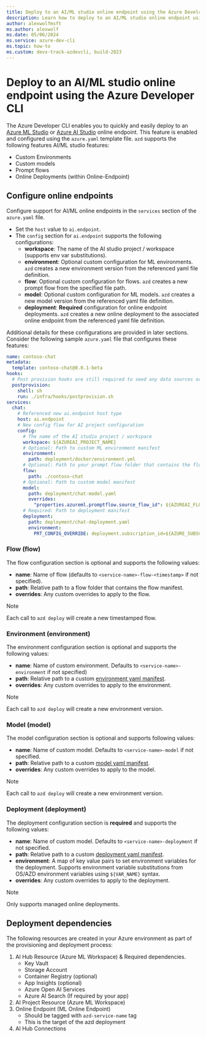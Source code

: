 ```yaml
---
title: Deploy to an AI/ML studio online endpoint using the Azure Developer CLI
description: Learn how to deploy to an AI/ML studio online endpoint using the Azure Developer CLI
author: alexwolfmsft
ms.author: alexwolf
ms.date: 05/06/2024
ms.service: azure-dev-cli
ms.topic: how-to
ms.custom: devx-track-azdevcli, build-2023
---
```


# Deploy to an AI/ML studio online endpoint using the Azure Developer CLI

The Azure Developer CLI enables you to quickly and easily deploy to an [Azure ML Studio](https://ml.azure.com) or [Azure AI Studio](https://ai.azure.com) online endpoint. This feature is enabled and configured using the `azure.yaml` template file. `azd` supports the following features AI/ML studio features:

* Custom Environments
* Custom models
* Prompt flows
* Online Deployments (within Online-Endpoint)

## Configure online endpoints

Configure support for AI/ML online endpoints in the `services` section of the `azure.yaml` file.

- Set the `host` value to `ai.endpoint`.
- The `config` section for `ai.endpoint` supports the following configurations:
  - **workspace**: The name of the AI studio project / workspace (supports env var substitutions).
  - **environment**: Optional custom configuration for ML environments. `azd` creates a new  environment version from the referenced yaml file definition.
  - **flow**: Optional custom configuration for flows. `azd` creates a new prompt flow from the specified file path.
  - **model**: Optional custom configuration for ML models. `azd` creates a new model version from the referenced yaml file definition.
  - **deployment**: **Required** configuration for online endpoint deployments. `azd` creates a new online deployment to the associated online endpoint from the referenced yaml file definition.

Additional details for these configurations are provided in later sections. Consider the following sample `azure.yaml` file that configures these features:

```yaml
name: contoso-chat
metadata:
  template: contoso-chat@0.0.1-beta
hooks:
  # Post provision hooks are still required to seed any data sources or create required search indexes
  postprovision:
    shell: sh
    run: ./infra/hooks/postprovision.sh
services:
  chat:
    # Referenced new ai.endpoint host type
    host: ai.endpoint
    # New config flow for AI project configuration
    config:
      # The name of the AI studio project / workspace
      workspace: ${AZUREAI_PROJECT_NAME}
      # Optional: Path to custom ML environment manifest
      environment:
        path: deployment/docker/environment.yml
      # Optional: Path to your prompt flow folder that contains the flow manifest
      flow:
        path: ./contoso-chat
      # Optional: Path to custom model manifest
      model:
        path: deployment/chat-model.yaml
        overrides:
          "properties.azureml.promptflow.source_flow_id": ${AZUREAI_FLOW_NAME}
      # Required: Path to deployment manifest
      deployment:
        path: deployment/chat-deployment.yaml
        environment:
          PRT_CONFIG_OVERRIDE: deployment.subscription_id=${AZURE_SUBSCRIPTION_ID},deployment.resource_group=${AZURE_RESOURCE_GROUP},deployment.workspace_name=${AZUREAI_PROJECT_NAME},deployment.endpoint_name=${AZUREAI_ENDPOINT_NAME},deployment.deployment_name=${AZUREAI_DEPLOYMENT_NAME}
```

### Flow (flow)

The flow configuration section is optional and supports the following values:

- **name**: Name of flow (defaults to `<service-name>-flow-<timestamp>` if not specified).
- **path**: Relative path to a flow folder that contains the flow manifest.
- **overrides**: Any custom overrides to apply to the flow.

> [!NOTE]
> Each call to `azd deploy` will create a new timestamped flow.

### Environment (environment)

The environment configuration section is optional and supports the following values:

- **name**: Name of custom environment. Defaults to `<service-name>-environment` if not specified)
- **path**: Relative path to a custom [environment yaml manifest](https://learn.microsoft.com/en-us/azure/machine-learning/reference-yaml-environment?view=azureml-api-2).
- **overrides**: Any custom overrides to apply to the environment.

> [!NOTE]
> Each call to `azd deploy` will create a new environment version.

### Model (model)

The model configuration section is optional and supports following values:

- **name**: Name of custom model. Defaults to `<service-name>-model` if not specified.
- **path**: Relative path to a custom [model yaml manifest](https://learn.microsoft.com/en-us/azure/machine-learning/reference-yaml-model?view=azureml-api-2).
- **overrides**: Any custom overrides to apply to the model.

> [!NOTE]
> Each call to `azd deploy` will create a new environment version.

### Deployment (deployment)

The deployment configuration section is **required** and supports the following values:

- **name**: Name of custom model. Defaults to `<service-name>-deployment` if not specified.
- **path**: Relative path to a custom [deployment yaml manifest](https://learn.microsoft.com/en-us/azure/machine-learning/reference-yaml-deployment-managed-online?view=azureml-api-2).
- **environment**: A map of key value pairs to set environment variables for the deployment. Supports environment variable substitutions from OS/AZD environment variables using `${VAR_NAME}` syntax.
- **overrides**: Any custom overrides to apply to the deployment.

> [!NOTE]
> Only supports managed online deployments.

## Deployment dependencies

The following resources are created in your Azure environment as part of the provisioning and deployment process:

1. AI Hub Resource  (Azure ML Workspace) & Required dependencies.
   * Key Vault
   * Storage Account
   * Container Registry (optional)
   * App Insights (optional)
   * Azure Open AI Services
   * Azure AI Search (If required by your app)
2. AI Project Resource (Azure ML Workspace)
3. Online Endpoint (ML Online Endpoint)
   * Should be tagged with `azd-service-name` tag
   * This is the target of the azd deployment
4. AI Hub Connections
